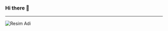 ### Hi there 👋

----


![Resim Adi](https://user-images.githubusercontent.com/92364036/137005730-c5501771-814e-4e34-8808-7269c5eee208.png)

